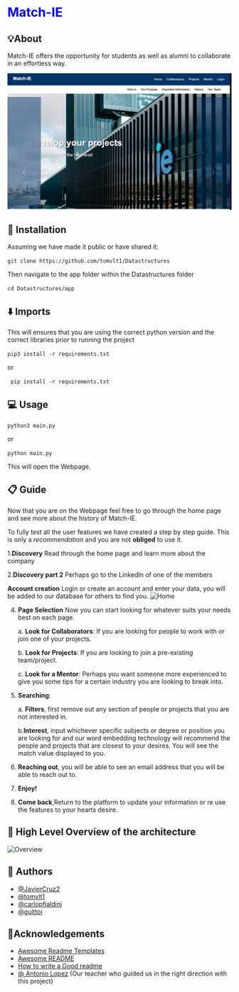 
# <span style="color:blue">Match-IE</span>


## 💡About

Match-IE offers the opportunity for students as well as alumni to collaborate in an effortless way.

![Home](app/static/images/home.png)
## 🔀 Installation
Assuming we have made it public or have shared it:

```git clone https://github.com/tomvlt1/Datastructures```

Then navigate to the app folder within the Datastructures folder

``` cd Datastructures/app ```

## ⬇️ Imports 
This will ensures that you are using the correct python version and the correct libraries prior to running the project

``` pip3 install -r requirements.txt ```

or

``` pip install -r requirements.txt```

## 💻 Usage
``` python3 main.py ```

or 

```python main.py```

This will open the Webpage.




## 📋 Guide

Now that you are on the Webpage feel free to go through the home page and see more about the history of Match-IE.

To fully test all the user features we have created a step by step guide. This is only a _recommendation_ and you are not **obliged** to use it.

1.**Discovery** Read through the home page and learn more about the company

2.**Discovery part 2** Perhaps go to the LinkedIn of one of the members

**Account creation** Login or create an account and enter your data, you will be added to our database for others to find you.
![Home](app/static/images/login.png)

4. **Page Selection** Now you can start looking for whatever suits your needs best on each page.

    a. **Look for Collaborators**: If you are looking for people to work with or join one of your projects.

    b. **Look for Projects**: If you are looking to join a pre-existing team/project.

    c. **Look for a Mentor**: Perhaps you want someone more experienced to give you some tips for a certain industry you are looking to break into.

5. **Searching**:

    a. **Filters**, first remove out any section of people or projects that you are not interested in.
    
    b.**Interest**, input whichever specific subjects or degree or position you are looking for and our word embedding technology will recommend the people and projects that are closest to your desires. You will see the match value displayed to you.

6. **Reaching out**, you will be able to see an email address that you will be able to reach out to.

7. **Enjoy!**

8. **Come back**,Return to the platform to update your information or re use the features to your hearts desire.

## 📐 High Level Overview of the architecture

![Overview](app/static/images/flowchart.png)
## 📃 Authors

- [@JavierCruz2](https://github.com/JavierCruz2)
- [@tomvlt1](https://github.com/tomvlt1)
- [@carlopfialdini](https://github.com/carlopfialdini)
- [@guittoi](https://github.com/guittoi)


## 📌Acknowledgements

 - [Awesome Readme Templates](https://awesomeopensource.com/project/elangosundar/awesome-README-templates)
 - [Awesome README](https://github.com/matiassingers/awesome-readme)
 - [How to write a Good readme](https://bulldogjob.com/news/449-how-to-write-a-good-readme-for-your-github-project)
 - [@ Antonio Lopez](https://github.com/tonilopezrosell?tab=repositories) (Our teacher who guided us in the right direction with this project)


